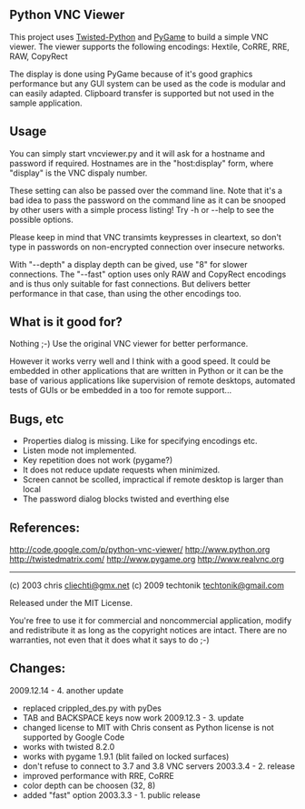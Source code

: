Python VNC Viewer
-----------------
This project uses [Twisted-Python](https://twistedmatrix.com/trac/)
and [PyGame](http://www.pygame.org/) to build a simple
VNC viewer. The viewer supports the following encodings:
  Hextile, CoRRE, RRE, RAW, CopyRect

The display is done using PyGame because of it's good graphics
performance but any GUI system can be used as the code is modular
and can easily adapted. Clipboard transfer is supported but not
used in the sample application.

Usage
-----
You can simply start vncviewer.py and it will ask for a hostname
and password if required. Hostnames are in the "host:display"
form, where "display" is the VNC dispaly number.

These setting can also be passed over the command line. Note that
it's a bad idea to pass the password on the command line as it
can be snooped by other users with a simple process listing!
Try -h or --help to see the possible options.

Please keep in mind that VNC transimts keypresses in cleartext,
so don't type in passwords on non-encrypted connection over
insecure networks.

With "--depth" a display depth can be gived, use "8" for
slower connections.
The "--fast" option uses only RAW and CopyRect encodings and is
thus only suitable for fast connections. But delivers better
performance in that case, than using the other encodings too.

What is it good for?
--------------------
Nothing ;-) Use the original VNC viewer for better performance.

However it works verry well and I think with a good speed.
It could be embedded in other applications that are written
in Python or it can be the base of various applications like
supervision of remote desktops, automated tests of GUIs or
be embedded in a too for remote support...

Bugs, etc
---------
- Properties dialog is missing. Like for specifying encodings etc.
- Listen mode not implemented.
- Key repetition does not work (pygame?)
- It does not reduce update requests when minimized.
- Screen cannot be scolled, impractical if remote desktop is larger
  than local
- The password dialog blocks twisted and everthing else

References:
-----------
  http://code.google.com/p/python-vnc-viewer/
  http://www.python.org
  http://twistedmatrix.com/
  http://www.pygame.org
  http://www.realvnc.org

-------
(c) 2003 chris <cliechti@gmx.net>
(c) 2009 techtonik <techtonik@gmail.com>

Released under the MIT License.

You're free to use it for commercial and noncommercial
application, modify and redistribute it as long as the
copyright notices are intact. There are no warranties, not
even that it does what it says to do ;-)


Changes:
--------
2009.12.14 - 4. another update
 * replaced crippled_des.py with pyDes
 * TAB and BACKSPACE keys now work
2009.12.3 - 3. update
 * changed license to MIT with Chris consent as Python license
   is not supported by Google Code
 * works with twisted 8.2.0
 * works with pygame 1.9.1 (blit failed on locked surfaces)
 * don't refuse to connect to 3.7 and 3.8 VNC servers
2003.3.4 - 2. release
 * improved performance with RRE, CoRRE
 * color depth can be choosen (32, 8)
 * added "fast" option
2003.3.3 - 1. public release
